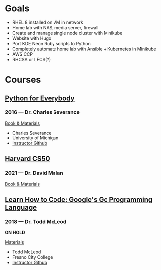 # Goals

 * RHEL 8 installed on VM in network
 * Home lab with NAS, media server, firewall
 * Create and manage single node cluster with Minikube
 * Website with Hugo
 * Port KDE Neon Ruby scripts to Python
 * Completely automate home lab with Ansible + Kubernetes in Minikube
 * AWS CCP
 * RHCSA or LFCS(?)

# Courses

## [Python for Everybody](pyfe/) 
### 2016 — Dr. Charles Severance

[Book & Materials](https://www.py4e.com/)

 * Charles Severance  
 * University of Michigan  
 * [Instructor Github](https://github.com/csev)

## [Harvard CS50](cs50x/) 
### 2021 — Dr. David Malan

[Book & Materials](https://learning.edx.org/course/course-v1:HarvardX+CS50+X/home)

## [Learn How to Code: Google's Go Programming Language](lhtcgg/)
### 2018 — Dr. Todd McLeod

**ON HOLD**
  
[Materials](https://www.udemy.com/course/learn-how-to-code/)  

 * Todd McLeod  
 * Fresno City College  
 * [Instructor Github](https://github.com/GoesToEleven/)

